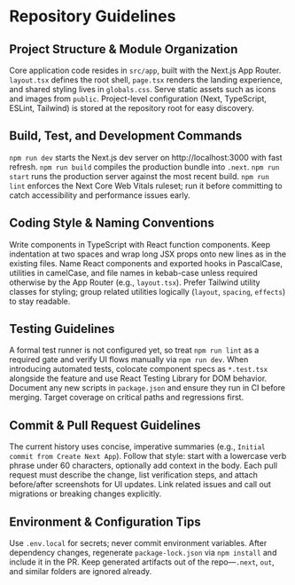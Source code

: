# Repository Guidelines

## Project Structure & Module Organization
Core application code resides in `src/app`, built with the Next.js App Router. `layout.tsx` defines the root shell, `page.tsx` renders the landing experience, and shared styling lives in `globals.css`. Serve static assets such as icons and images from `public`. Project-level configuration (Next, TypeScript, ESLint, Tailwind) is stored at the repository root for easy discovery.

## Build, Test, and Development Commands
`npm run dev` starts the Next.js dev server on http://localhost:3000 with fast refresh. `npm run build` compiles the production bundle into `.next`. `npm run start` runs the production server against the most recent build. `npm run lint` enforces the Next Core Web Vitals ruleset; run it before committing to catch accessibility and performance issues early.

## Coding Style & Naming Conventions
Write components in TypeScript with React function components. Keep indentation at two spaces and wrap long JSX props onto new lines as in the existing files. Name React components and exported hooks in PascalCase, utilities in camelCase, and file names in kebab-case unless required otherwise by the App Router (e.g., `layout.tsx`). Prefer Tailwind utility classes for styling; group related utilities logically (`layout`, `spacing`, `effects`) to stay readable.

## Testing Guidelines
A formal test runner is not configured yet, so treat `npm run lint` as a required gate and verify UI flows manually via `npm run dev`. When introducing automated tests, colocate component specs as `*.test.tsx` alongside the feature and use React Testing Library for DOM behavior. Document any new scripts in `package.json` and ensure they run in CI before merging. Target coverage on critical paths and regressions first.

## Commit & Pull Request Guidelines
The current history uses concise, imperative summaries (e.g., `Initial commit from Create Next App`). Follow that style: start with a lowercase verb phrase under 60 characters, optionally add context in the body. Each pull request must describe the change, list verification steps, and attach before/after screenshots for UI updates. Link related issues and call out migrations or breaking changes explicitly.

## Environment & Configuration Tips
Use `.env.local` for secrets; never commit environment variables. After dependency changes, regenerate `package-lock.json` via `npm install` and include it in the PR. Keep generated artifacts out of the repo—`.next`, `out`, and similar folders are ignored already.
